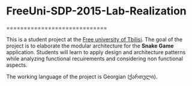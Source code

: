 # FreeUni-SDP-2015-Lab-Realization
=============================

This is a student project at the [Free university of Tbilisi](http://www.freeuni.edu.ge/en). 
The goal of the project is to elaborate the modular architecture for the **Snake Game** application.
Students will learn to apply design and architecture patterns while analyzing functional recuirements and considering non functional aspects.

The working language of the project is Georgian (ქართული).

